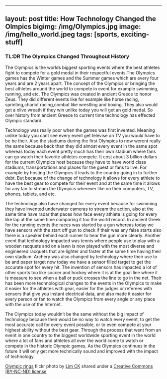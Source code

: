  ---
layout: post
title: How Technology Changed the Olmpics
bigimg: /img/Olympics.jpg
image: /img/hello_world.jpeg
tags: [sports, exciting-stuff]
---


### TL:DR The Olympics Changed Throughout History

  The Olympics is the worlds biggest sporting events where the best athletes fight
to compete for a gold medal in their respectful events.The Olympics games has the
Winter games and the Summer games which are every four years and are 2 years apart.
The concept of the Olympics or bringing the best athletes around the world to compete
in event for example swimming, running, and etc. The Olympics was created in ancient
Greece to honor Zeus. They did different events like for example like horse racing,
sprinting,chariot racing,combat like wrestling and boxing. They also would get a
olive wreath if they win unlike today you will get an gold medal. So over history
from ancient Greece to current time technology has effected Olympic standard.

  Technology was really poor when the games was first invented. Meaning unlike today
you cant see every event get televise on TV you would have to be be their. Also
the stadiums during the first Olympics to now werent really the same because back
than they did almost every event in the same spot whereas today each event pretty
much has their own stadium where fans can go watch their favorite athletes compete.
It cost about 3 billion dollars for the current Olympics host because they have to
have world class stadiums, transportations and places for the guest or fans to live.
For example by hosting the Olympics it leads to the country going in to further debt.
But because of the change of technology it allows for every athlete to have the best
gear to compete for their event and at the same time it allows for any fan to stream
the Olympics wherever like on their computers, TV, phones, tablets, and etc.

  The technology also have changed for every event because for swimming they have
invented underwater cameras to stream the action, also at the same time have radar
that paces how face every athlete is going for every like lap at the same time comparing
it too the world record. In ancient Greek for the running events the races was started
by a gun whereas today we have sensors with the start off gun to check if their was any
false starts also there is a speaker behind each runner to hear the gun more clearly.
Another event that technology impacted was tennis where people use to play with a wooden
racquets and on a lawn is now played with the most diverse and engineered racquets that
are lighter and faster at the same time having their own stadium. Archery was also changed by
technology where their use to be and paper target now today we have a sensor filled
target to get the accurate spot for every hit. The invention of sensors has impacted
a lot of other sports too like soccer and hockey where it is at the goal line where
it is measure to see when a ball or puck crosses the line to go in the net. Their
has been more technological changes to the events in the Olympics to make it easier
for the athletes with gear, easier for the judges or referees with sensors that give
you instant electrical data, and also made it easier for every person or fan to watch
the Olympics from every angle or any place with the use of the Internet.

  The Olympics today wouldn’t be the same without the big impact of technology because
their would be no way to watch every event, to get the most accurate call for every
event possible, or to even compete at your highest ability without the best gear.
Through the process that went from an event in one country to the biggest worldwide
sporting event in the world where a lot of fans and athletes all over the world come
to watch or compete in the historic Olympic games. As the Olympics continues in the
future it will only get more technically sound and improved with the impact of technology.







<a title="Olympic rings" href="https://flickr.com/photos/limck/2832681421">Olympic rings</a> flickr photo by <a href="https://flickr.com/people/limck">Lim CK</a> shared under a <a href="https://creativecommons.org/licenses/by-nc-nd/2.0/">Creative Commons (BY-NC-ND) license</a> </small>
